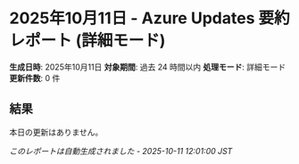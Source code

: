 # 2025年10月11日 - Azure Updates 要約レポート (詳細モード)

**生成日時**: 2025年10月11日
**対象期間**: 過去 24 時間以内
**処理モード**: 詳細モード
**更新件数**: 0 件

## 結果

本日の更新はありません。


*このレポートは自動生成されました - 2025-10-11 12:01:00 JST*